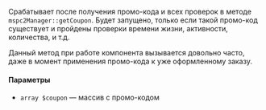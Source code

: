 Срабатывает после получения промо-кода и всех проверок в методе `mspc2Manager::getCoupon`.
Будет запущено, только если такой промо-код существует и пройдены проверки времени жизни, активности, количества, и т.д.

Данный метод при работе компонента вызывается довольно часто, даже в момент применения промо-кода к уже оформленному заказу.

#### Параметры

* `array $coupon` — массив с промо-кодом
